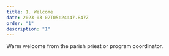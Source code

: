 ```yaml
---
title: 1. Welcome
date: 2023-03-02T05:24:47.847Z
order: "1"
description: "1"
---
```

Warm welcome from the parish priest or program coordinator.